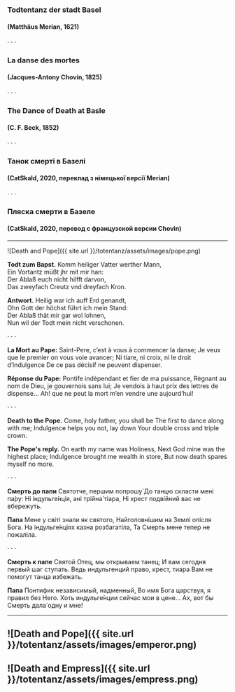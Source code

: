 ### Todtentanz der stadt Basel

#### (Matthäus Merian, 1621)

· · ·

### La danse des mortes

#### (Jacques-Antony Chovin, 1825)

· · ·

### The Dance of Death at Basle

#### (C. F. Beck, 1852)

· · ·

### Танок смерті в Базелі

#### (CatSkald, 2020, переклад з німецької версії Merian)

· · ·

### Пляска смерти в Базеле

#### (CatSkald, 2020, перевод с французской версии Chovin)

---

![Death and Pope]({{ site.url }}/totentanz/assets/images/pope.png)

**Todt zum Bapst.**
Komm heiliger Vatter werther Mann,\
Ein Vortantz müßt jhr mit mir han:\
Der Ablaß euch nicht hilfft darvon,\
Das zweyfach Creutz vnd dreyfach Kron.

**Antwort.**
Heilig war ich auff Erd genandt,\
Ohn Gott der höchst führt ich mein Stand:\
Der Ablaß thät mir gar wol lohnen,\
Nun wil der Todt mein nicht verschonen.

· · ·

**La Mort au Pape:**
Saint-Pere, c’est à vous à commencer la danse;
Je veux que le premier on vous voie avancer;
Ni tiare, ni croix, ni le droit d’indulgence
De ce pas décisif ne peuvent dispenser.

**Réponse du Pape:**
Pontife indépendant et fier de ma puissance,
Règnant au nom de Dieu, je gouvernois sans lui;
Je vendois à haut prix des lettres de dispense…
Ah! que ne peut la mort m’en vendre une aujourd’hui!

· · ·

**Death to the Pope.**
Come, holy father, you shall be
The first to dance along with me;
Indulgence helps you not, lay down
Your double cross and triple crown.

**The Pope's reply.**
On earth my name was Holiness,
Next God mine was the highest place;
Indulgence brought me wealth in store,
But now death spares myself no more.

· · ·

**Смерть до папи**
Святотче, першим попрошу́
До танцю скласти мені па́ру:
Ні індульге́нція, ані трійна́ тіара,
Ні хрест подвійний вас не вбережуть.

**Папа**
Мене у світі знали як святого,
Найголовнішим на Землі опісля Бога.
На індульге́нціях казна розбагатіла,
Та Смерть мене тепер не пожаліла.

· · ·

**Смерть к папе**
Святой Отец, мы открываем танец;
И вам сегодня первый шаг ступать.
Ведь индульгенций право, крест, тиара
Вам не помогут танца избежать.

**Папа**
Понтифик независимый, надменный,
Во имя Бога царствуя, я правил без Него.
Хоть индульге́нции сейчас мои в цене...
Ах, вот бы Смерть дала́ одну и мне!

---

## ![Death and Pope]({{ site.url }}/totentanz/assets/images/emperor.png)

## ![Death and Empress]({{ site.url }}/totentanz/assets/images/empress.png)

